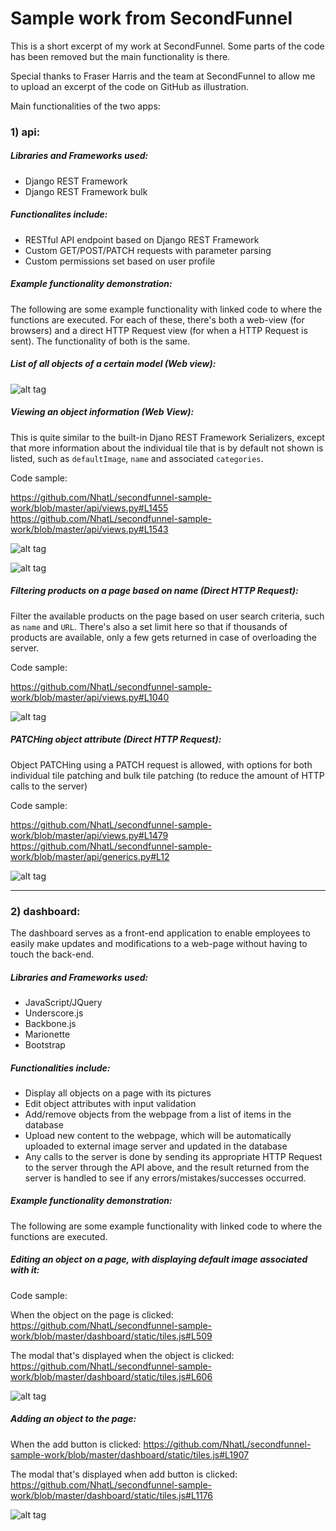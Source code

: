 # Sample work from SecondFunnel

This is a short excerpt of my work at SecondFunnel. Some parts of the code has been removed but the main functionality is there.

Special thanks to Fraser Harris and the team at SecondFunnel to allow me to upload an excerpt of the code on GitHub as illustration.

Main functionalities of the two apps:

### 1) api:

##### Libraries and Frameworks used:

* Django REST Framework
* Django REST Framework bulk

##### Functionalites include:

* RESTful API endpoint based on Django REST Framework
* Custom GET/POST/PATCH requests with parameter parsing
* Custom permissions set based on user profile

##### Example functionality demonstration:

The following are some example functionality with linked code to where the functions are executed. For each of these, there's both a web-view (for browsers) and a direct HTTP Request view (for when a HTTP Request is sent). The functionality of both is the same.

##### List of all objects of a certain model (Web view):

![alt tag](http://i.imgur.com/dQCoSQE.png)

##### Viewing an object information (Web View):

This is quite similar to the built-in Djano REST Framework Serializers, except that more information about the individual tile that is by default not shown is listed, such as `defaultImage`, `name` and associated `categories`.

Code sample:

https://github.com/NhatL/secondfunnel-sample-work/blob/master/api/views.py#L1455
https://github.com/NhatL/secondfunnel-sample-work/blob/master/api/views.py#L1543

![alt tag](http://i.imgur.com/FTvmo62.png)

![alt tag](http://i.imgur.com/Q8DAbLV.png)

##### Filtering products on a page based on name (Direct HTTP Request):

Filter the available products on the page based on user search criteria, such as `name` and `URL`. There's also a set limit here so that if thousands of products are available, only a few gets returned in case of overloading the server.

Code sample:

https://github.com/NhatL/secondfunnel-sample-work/blob/master/api/views.py#L1040

![alt tag](http://i.imgur.com/BgVEiPr.png)

##### PATCHing object attribute (Direct HTTP Request):

Object PATCHing using a PATCH request is allowed, with options for both individual tile patching and bulk tile patching (to reduce the amount of HTTP calls to the server)

Code sample:

https://github.com/NhatL/secondfunnel-sample-work/blob/master/api/views.py#L1479
https://github.com/NhatL/secondfunnel-sample-work/blob/master/api/generics.py#L12

![alt tag](http://i.imgur.com/25IpCzP.png)

---

### 2) dashboard:

The dashboard serves as a front-end application to enable employees to easily make updates and modifications to a web-page without having to touch the back-end. 

##### Libraries and Frameworks used:

* JavaScript/JQuery
* Underscore.js
* Backbone.js
* Marionette
* Bootstrap

##### Functionalities include:

* Display all objects on a page with its pictures
* Edit object attributes with input validation
* Add/remove objects from the webpage from a list of items in the database
* Upload new content to the webpage, which will be automatically uploaded to external image server and updated in the database
* Any calls to the server is done by sending its appropriate HTTP Request to the server through the API above, and the result returned from the server is handled to see if any errors/mistakes/successes occurred.

##### Example functionality demonstration:

The following are some example functionality with linked code to where the functions are executed. 

##### Editing an object on a page, with displaying default image associated with it:

Code sample:

When the object on the page is clicked: https://github.com/NhatL/secondfunnel-sample-work/blob/master/dashboard/static/tiles.js#L509

The modal that's displayed when the object is clicked: https://github.com/NhatL/secondfunnel-sample-work/blob/master/dashboard/static/tiles.js#L606

![alt tag](http://i.imgur.com/eJ6j8Vv.png)

##### Adding an object to the page:

When the add button is clicked: https://github.com/NhatL/secondfunnel-sample-work/blob/master/dashboard/static/tiles.js#L1907

The modal that's displayed when add button is clicked: https://github.com/NhatL/secondfunnel-sample-work/blob/master/dashboard/static/tiles.js#L1176

![alt tag](http://i.imgur.com/ZLMi0ZR.png)
